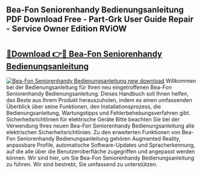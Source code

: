 ## Bea-Fon Seniorenhandy Bedienungsanleitung PDF Download Free - Part-Grk User Guide Repair - Service Owner Edition RViOW

# <h2><a href="http://df07mmn.blite.top/?on=Bea-Fon+Seniorenhandy+Bedienungsanleitung">🔗Download 👉🔴 Bea-Fon Seniorenhandy Bedienungsanleitung</a></h2>

[![Bea-Fon Seniorenhandy Bedienungsanleitung new download](https://i.imgur.com/lujVjoI.png)](http://df07mmn.blite.top/?on=Bea-Fon+Seniorenhandy+Bedienungsanleitung)
Willkommen bei der Bedienungsanleitung für Ihren neu eingetroffenen Bea-Fon Seniorenhandy Bedienungsanleitung. Dieses Handbuch soll Ihnen helfen, das Beste aus Ihrem Produkt herauszuholen, indem es einen umfassenden Überblick über seine Funktionen, den Installationsprozess, die Bedienungsanleitung, Wartungstipps und Fehlerbehebungsverfahren gibt. Sicherheitsrichtlinien für elektrische Geräte Bitte beachten Sie bei der Verwendung Ihres neuen Bea-Fon Seniorenhandy Bedienungsanleitung alle elektrischen Sicherheitsrichtlinien. Zu den erweiterten Funktionen von Bea-Fon Seniorenhandy Bedienungsanleitung gehören Augmented Reality, anpassbare Profile, automatische Software-Updates und Spracherkennung, auf die alle über die Benutzeroberfläche zugegriffen und angepasst werden können. Wir sind hier, um Sie Bea-Fon Seniorenhandy Bedienungsanleitung zu führen. Wir sind bestrebt, Sie umfassend zu unterstützen.
